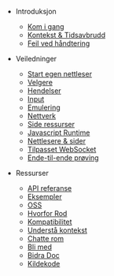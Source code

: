 
- Introduksjon

  - [Kom i gang](get-started/README.md)
  - [Kontekst & Tidsavbrudd](context-and-timeout.md)
  - [Feil ved håndtering](error-handling.md)

- Veiledninger

  - [Start egen nettleser](custom-launch.md)
  - [Velgere](selectors/README.md)
  - [Hendelser](events/README.md)
  - [Input](input.md)
  - [Emulering](emulation.md)
  - [Nettverk](network.md)
  - [Side ressurser](page-resources/README.md)
  - [Javascript Runtime](javascript-runtime.md)
  - [Nettlesere & sider](browsers-pages.md)
  - [Tilpasset WebSocket](custom-websocket.md)
  - [Ende-til-ende prøving](end-to-end-testing.md)

- Ressurser

  - [API referanse](api-reference.md)
  - [Eksempler](examples.md)
  - [OSS](faq/README.md)
  - [Hvorfor Rod](why-rod.md)
  - [Kompatibilitet](compatibility.md)
  - [Understå kontekst](understand-context.md)
  - [Chatte rom](chat-room.md)
  - [Bli med](join-development.md)
  - [Bidra Doc](contribute-doc.md)
  - [Kildekode](source-code.md)
